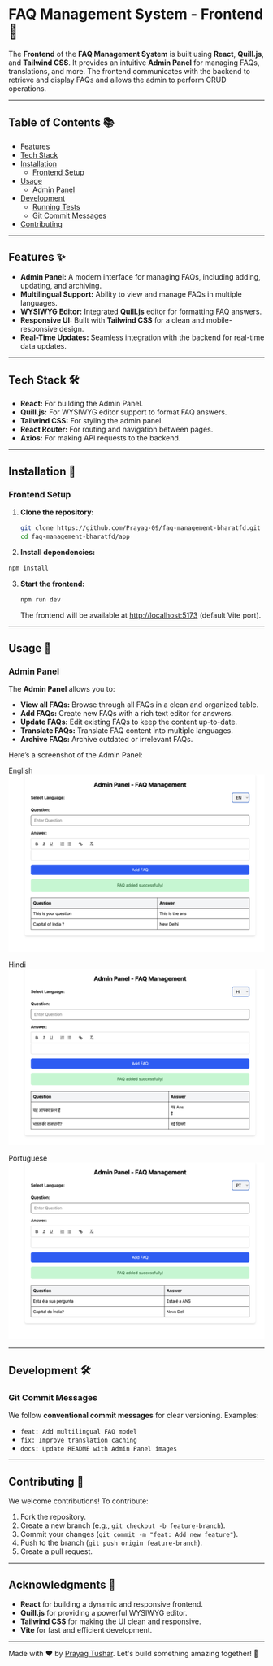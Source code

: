 # FAQ Management System - Frontend 🚀

The **Frontend** of the **FAQ Management System** is built using **React**, **Quill.js**, and **Tailwind CSS**. It provides an intuitive **Admin Panel** for managing FAQs, translations, and more. The frontend communicates with the backend to retrieve and display FAQs and allows the admin to perform CRUD operations.

---

## Table of Contents 📚

- [Features](#features)
- [Tech Stack](#tech-stack)
- [Installation](#installation)
  - [Frontend Setup](#frontend-setup)
- [Usage](#usage)
  - [Admin Panel](#admin-panel)
- [Development](#development)
  - [Running Tests](#running-tests)
  - [Git Commit Messages](#git-commit-messages)
- [Contributing](#contributing)

---

## Features ✨

- **Admin Panel:** A modern interface for managing FAQs, including adding, updating, and archiving.
- **Multilingual Support:** Ability to view and manage FAQs in multiple languages.
- **WYSIWYG Editor:** Integrated **Quill.js** editor for formatting FAQ answers.
- **Responsive UI:** Built with **Tailwind CSS** for a clean and mobile-responsive design.
- **Real-Time Updates:** Seamless integration with the backend for real-time data updates.

---

## Tech Stack 🛠️

- **React:** For building the Admin Panel.
- **Quill.js:** For WYSIWYG editor support to format FAQ answers.
- **Tailwind CSS:** For styling the admin panel.
- **React Router:** For routing and navigation between pages.
- **Axios:** For making API requests to the backend.

---

## Installation 🚀

### Frontend Setup

1. **Clone the repository:**

   ```bash
   git clone https://github.com/Prayag-09/faq-management-bharatfd.git
   cd faq-management-bharatfd/app
   ```

2. **Install dependencies:**

```bash
npm install
```

3. **Start the frontend:**

   ```bash
   npm run dev
   ```

   The frontend will be available at [http://localhost:5173](http://localhost:5173) (default Vite port).

---

## Usage 📖

### Admin Panel

The **Admin Panel** allows you to:

- **View all FAQs:** Browse through all FAQs in a clean and organized table.
- **Add FAQs:** Create new FAQs with a rich text editor for answers.
- **Update FAQs:** Edit existing FAQs to keep the content up-to-date.
- **Translate FAQs:** Translate FAQ content into multiple languages.
- **Archive FAQs:** Archive outdated or irrelevant FAQs.

Here’s a screenshot of the Admin Panel:

English
![Admin Panel Screenshot](./public/adminpanelIN.png)

Hindi
![Admin Panel Screenshot](./public/adminpanelHI.png)

Portuguese
![Admin Panel Screenshot](./public/adminpanelPT.png)

---

## Development 🛠️

### Git Commit Messages

We follow **conventional commit messages** for clear versioning. Examples:

- `feat: Add multilingual FAQ model`
- `fix: Improve translation caching`
- `docs: Update README with Admin Panel images`

---

## Contributing 🤝

We welcome contributions! To contribute:

1. Fork the repository.
2. Create a new branch (e.g., `git checkout -b feature-branch`).
3. Commit your changes (`git commit -m "feat: Add new feature"`).
4. Push to the branch (`git push origin feature-branch`).
5. Create a pull request.

---

## Acknowledgments 🙏

- **React** for building a dynamic and responsive frontend.
- **Quill.js** for providing a powerful WYSIWYG editor.
- **Tailwind CSS** for making the UI clean and responsive.
- **Vite** for fast and efficient development.

---

Made with ❤️ by [Prayag Tushar](https://github.com/Prayag-09). Let's build something amazing together! 🚀
